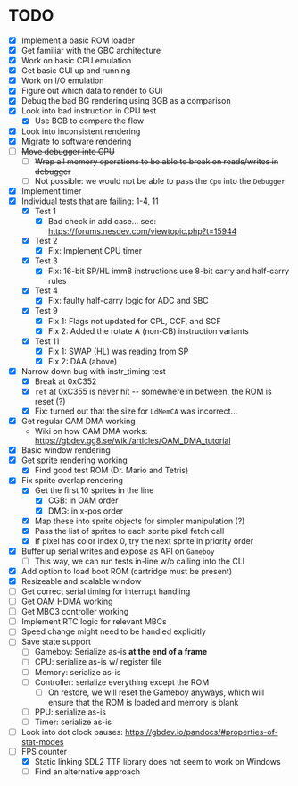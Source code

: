 # TODO

- [x] Implement a basic ROM loader
- [x] Get familiar with the GBC architecture
- [x] Work on basic CPU emulation
- [x] Get basic GUI up and running
- [x] Work on I/O emulation
- [x] Figure out which data to render to GUI
- [x] Debug the bad BG rendering using BGB as a comparison
- [x] Look into bad instruction in CPU test
    - [x] Use BGB to compare the flow
- [x] Look into inconsistent rendering
- [x] Migrate to software rendering
- [ ] ~~Move debugger into CPU~~
    - [ ] ~~Wrap all memory operations to be able to break on reads/writes in debugger~~
    - [ ] Not possible: we would not be able to pass the `Cpu` into the `Debugger`
- [x] Implement timer
- [x] Individual tests that are failing: 1-4, 11
    - [x] Test 1
        - [x] Bad check in add case... see: https://forums.nesdev.com/viewtopic.php?t=15944
    - [x] Test 2
        - [x] Fix: Implement CPU timer
    - [x] Test 3
        - [x] Fix: 16-bit SP/HL imm8 instructions use 8-bit carry and half-carry rules
    - [x] Test 4
        - [x] Fix: faulty half-carry logic for ADC and SBC
    - [x] Test 9
        - [x] Fix 1: Flags not updated for CPL, CCF, and SCF
        - [x] Fix 2: Added the rotate A (non-CB) instruction variants
    - [x] Test 11
        - [x] Fix 1: SWAP (HL) was reading from SP
        - [x] Fix 2: DAA (above)
- [x] Narrow down bug with instr_timing test
    - [x] Break at 0xC352
    - [x] `ret` at 0xC355 is never hit -- somewhere in between, the ROM is reset (?)
    - [x] Fix: turned out that the size for `LdMemCA` was incorrect...
- [x] Get regular OAM DMA working
    - Wiki on how OAM DMA works: https://gbdev.gg8.se/wiki/articles/OAM_DMA_tutorial
- [x] Basic window rendering
- [x] Get sprite rendering working
    - [x] Find good test ROM (Dr. Mario and Tetris)
- [x] Fix sprite overlap rendering
    - [x] Get the first 10 sprites in the line
        - [x] CGB: in OAM order
        - [x] DMG: in x-pos order
    - [x] Map these into sprite objects for simpler manipulation (?)
    - [x] Pass the list of sprites to each sprite pixel fetch call
    - [x] If pixel has color index 0, try the next sprite in priority order
- [x] Buffer up serial writes and expose as API on `Gameboy`
    - [ ] This way, we can run tests in-line w/o calling into the CLI
- [x] Add option to load boot ROM (cartridge must be present)
- [x] Resizeable and scalable window
- [ ] Get correct serial timing for interrupt handling
- [ ] Get OAM HDMA working
- [ ] Get MBC3 controller working
- [ ] Implement RTC logic for relevant MBCs
- [ ] Speed change might need to be handled explicitly
- [ ] Save state support
    - [ ] Gameboy: Serialize as-is **at the end of a frame**
    - [ ] CPU: serialize as-is w/ register file
    - [ ] Memory: serialize as-is
    - [ ] Controller: serialize everything except the ROM
        - [ ] On restore, we will reset the Gameboy anyways, which will ensure that the ROM is loaded and memory is blank
    - [ ] PPU: serialize as-is
    - [ ] Timer: serialize as-is
- [ ] Look into dot clock pauses: https://gbdev.io/pandocs/#properties-of-stat-modes
- [ ] FPS counter
    - [x] Static linking SDL2 TTF library does not seem to work on Windows
    - [ ] Find an alternative approach
